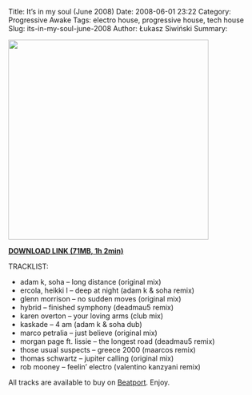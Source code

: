 Title: It’s in my soul (June 2008)
Date: 2008-06-01 23:22
Category: Progressive Awake
Tags:  electro house, progressive house, tech house
Slug: its-in-my-soul-june-2008
Author: Łukasz Siwiński
Summary: 

<!-- ### IMAGE ### -->
<a href ="https://docs.google.com/uc?id=0B1aIvu0NI6o4eVF6ZVYwWVhsdkk&export=download" 
    title="DOWNLOAD" target="_blank">
    <img width="400" src="https://drive.google.com/uc?export=download&id=0B1aIvu0NI6o4WG1POHVGU3o1OTQ" />
</a>

<a href ="https://docs.google.com/uc?id=0B1aIvu0NI6o4eVF6ZVYwWVhsdkk&export=download" 
    title="Progressive Awake - It’s in my soul (June 2008)" target="_blank">
**DOWNLOAD LINK (71MB, 1h 2min)**
</a>

TRACKLIST:  

* adam k, soha – long distance (original mix)
* ercola, heikki l – deep at night (adam k & soha remix)
* glenn morrison – no sudden moves (original mix)
* hybrid – finished symphony (deadmau5 remix)
* karen overton – your loving arms (club mix)
* kaskade – 4 am (adam k & soha dub)
* marco petralia – just believe (original mix)
* morgan page ft. lissie – the longest road (deadmau5 remix)
* those usual suspects – greece 2000 (maarcos remix)
* thomas schwartz – jupiter calling (original mix)
* rob mooney – feelin’ electro (valentino kanzyani remix)

All tracks are available to buy on <a href="http://beatport.com" target="_blank">Beatport</a>.
Enjoy.